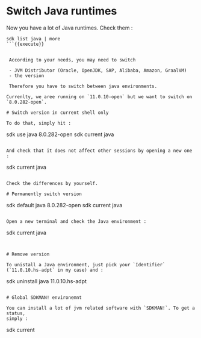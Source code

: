 # Switch Java runtimes

Now you have a lot of Java runtimes. Check them :


```
sdk list java | more
```{{execute}}


 According to your needs, you may need to switch

 - JVM Distributor (Oracle, OpenJDK, SAP, Alibaba, Amazon, GraalVM)
 - the version

 Therefore you have to switch between java environments.

Currenlty, we aree running on `11.0.10-open` but we want to switch on `8.0.282-open`.

# Switch version in current shell only

To do that, simply hit :

```
sdk use java 8.0.282-open
sdk current java
```{{execute}}

And check that it does not affect other sessions by opening a new one :

```
sdk current java
```{{T1}}

Check the differences by yourself.

# Permanently switch version

```
sdk default java 8.0.282-open
 sdk current java
 ```{{execute}}

Open a new terminal and check the Java environment :

```
sdk current java
```{{execute T2}}


# Remove version

To unistall a Java environment, just pick your `Identifier` (`11.0.10.hs-adpt` in my case) and :

 ```
 sdk uninstall java 11.0.10.hs-adpt
 ```

# Global SDKMAN! environemnt

 You can install a lot of jvm related software with `SDKMAN!`. To get a status,
 simply :

 ```
 sdk current
 ```{{execute}}